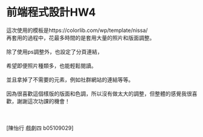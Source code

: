 前端程式設計HW4
====
這次使用的模板是https://colorlib.com/wp/template/nissa/ <br>
再套用的過程中，花最多時間的是套用大量的照片和版面調整。</br><br>
除了使用ps調整外，也設定了分頁連結，</br><br>
希望即便照片種類多，也能輕鬆閱讀。</br><br>
並且拿掉了不需要的元素，例如社群網站的連結等等。</br><br>
因為很喜歡這個樣版的版面和色調，所以沒有做太大的調整，但整體的感覺我很喜歡，謝謝這次功課的機會！</br><br>
</br><br>
[陳怡行 戲劇四 b05109029]
